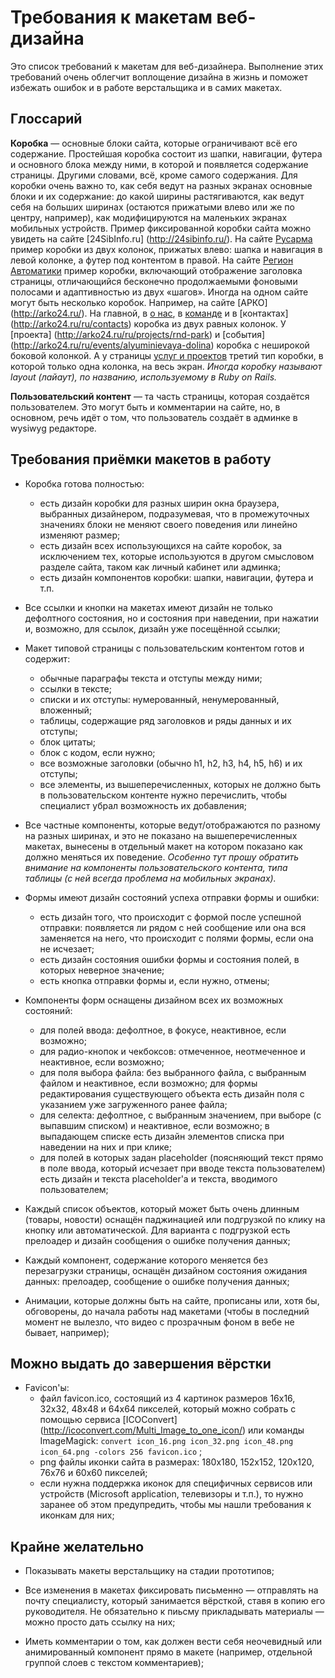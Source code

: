 Требования к макетам веб-дизайна
================================

Это список требований к макетам для веб-дизайнера. Выполнение этих требований
очень облегчит воплощение дизайна в жизнь и поможет избежать ошибок и в работе
верстальщика и в самих макетах.


Глоссарий
---------

**Коробка** — основные блоки сайта, которые ограничивают всё его содержание.
Простейшая коробка состоит из шапки, навигации, футера и основного блока между
ними, в которой и появляется содержание страницы. Другими словами, всё, кроме
самого содержания. Для коробки очень важно то, как себя ведут на разных экранах
основные блоки и их содержание: до какой ширины растягиваются, как ведут себя
на больших ширинах (остаются прижатыми влево или же по центру, например),
как модифицируются на маленьких экранах мобильных устройств.
Пример фиксированной коробки сайта можно увидеть на сайте [24SibInfo.ru]
(http://24sibinfo.ru/). На сайте [Русарма](http://rusarm24.ru/) пример коробки
из двух колонок, прижатых влево: шапка и навигация в левой колонке, а футер под
контентом в правой. На сайте [Регион Автоматики](http://regavt.ru/services)
пример коробки, включающий отображение заголовка страницы, отличающийся
бесконечно продолжаемыми фоновыми полосами и адаптивностью из двух «шагов».
Иногда на одном сайте могут быть несколько коробок. Например, на сайте [АРКО]
(http://arko24.ru/). На главной, в [о нас](http://arko24.ru/ru/about), в
[команде](http://arko24.ru/ru/team) и в [контактах]
(http://arko24.ru/ru/contacts) коробка из двух равных колонок. У [проекта]
(http://arko24.ru/ru/projects/rnd-park) и [события]
(http://arko24.ru/ru/events/alyuminievaya-dolina) коробка с неширокой боковой
колонкой. А у страницы [услуг и проектов](http://arko24.ru/ru/services) третий
тип коробки, в которой только одна колонка, на весь экран. _Иногда коробку
называют layout (лайаут), по названию, используемому в Ruby on Rails._

**Пользовательский контент** — та часть страницы, которая создаётся
пользователем. Это могут быть и комментарии на сайте, но, в основном, речь идёт
о том, что пользователь создаёт в админке в wysiwyg редакторе.


Требования приёмки макетов в работу
-----------------------------------

* Коробка готова полностью:
    - есть дизайн коробки для разных ширин окна браузера, выбранных дизайнером,
      подразумевая, что в промежуточных значениях блоки не меняют своего
      поведения или линейно изменяют размер;
    - есть дизайн всех использующихся на сайте коробок, за исключением тех,
      которые используются в другом смысловом разделе сайта, таком как личный
      кабинет или админка;
    - есть дизайн компонентов коробки: шапки, навигации, футера и т.п.

* Все ссылки и кнопки на макетах имеют дизайн не только дефолтного состояния,
  но и состояния при наведении, при нажатии и, возможно, для ссылок, дизайн
  уже посещённой ссылки;

* Макет типовой страницы с пользовательским контентом готов и содержит:
    - обычные параграфы текста и отступы между ними;
    - ссылки в тексте;
    - списки и их отступы: нумерованный, ненумерованный, вложенный;
    - таблицы, содержащие ряд заголовков и ряды данных и их отступы;
    - блок цитаты;
    - блок с кодом, если нужно;
    - все возможные заголовки (обычно h1, h2, h3, h4, h5, h6) и их отступы;
    - все элементы, из вышеперечисленных, которых не должно быть в
      пользовательском контенте нужно перечислить, чтобы специалист убрал
      возможность их добавления;

* Все частные компоненты, которые ведут/отображаются по разному на разных
  ширинах, и это не показано на вышеперечисленных макетах, вынесены в
  отдельный макет на котором показано как должно меняться их поведение.
  _Особенно тут прошу обратить внимание на компоненты пользовательского
  контента, типа таблицы (с ней всегда проблема на мобильных экранах)._


* Формы имеют дизайн состояний успеха отправки формы и ошибки:
    - есть дизайн того, что происходит с формой после успешной отправки:
      появляется ли рядом с ней сообщение или она вся заменяется на него, что
      происходит с полями формы, если она не исчезает;
    - есть дизайн состояния ошибки формы и состояния полей, в которых неверное
      значение;
    - есть кнопка отправки формы и, если нужно, отмены;

* Компоненты форм оснащены дизайном всех их возможных состояний:
    - для полей ввода: дефолтное, в фокусе, неактивное, если возможно;
    - для радио-кнопок и чекбоксов: отмеченное, неотмеченное и неактивное,
      если возможно;
    - для поля выбора файла: без выбранного файла, с выбранным файлом
      и неактивное, если возможно; для формы редактирования существующего
      объекта есть дизайн поля с указанием уже загруженного ранее файла;
    - для селекта: дефолтное, с выбранным значением, при выборе (с выпавшим
      списком) и неактивное, если возможно; в выпадающем списке есть дизайн
      элементов списка при наведении на них и при клике;
    - для полей в которых задан placeholder (поясняющий текст прямо в поле ввода,
      который исчезает при вводе текста пользователем) есть дизайн и текста
      placeholder'а и текста, вводимого пользователем;

* Каждый список объектов, который может быть очень длинным (товары, новости)
  оснащён паджинацией или подгрузкой по клику на кнопку или автоматической.
  Для варианта с подгрузкой есть прелоадер и дизайн сообщения о ошибке
  получения данных;

* Каждый компонент, содержание которого меняется без перезагрузки страницы,
  оснащён дизайном состояния ожидания данных: прелоадер, сообщение о ошибке
  получения данных;

* Анимации, которые должны быть на сайте, прописаны или, хотя бы, обговорены,
  до начала работы над макетами (чтобы в последний момент не вылезло, что видео
  с прозрачным фоном в вебе не бывает, например);


Можно выдать до завершения вёрстки
----------------------------------

* Favicon'ы:
    - файл favicon.ico, состоящий из 4 картинок размеров 16x16, 32x32, 48x48
      и 64x64 пикселей, который можно собрать с помощью сервиса [ICOConvert]
      (http://icoconvert.com/Multi_Image_to_one_icon/) или команды ImageMagick:
      `convert icon_16.png icon_32.png icon_48.png icon_64.png -colors 256 favicon.ico`
      ;
    - png файлы иконки сайта в размерах: 180x180, 152x152, 120x120, 76x76
      и 60x60 пикселей;
    - если нужна поддержка иконок для специфичных сервисов или устройств
      (Microsoft application, телевизоры и т.п.), то нужно заранее об этом
      предупредить, чтобы мы нашли требования к иконкам для них;


Крайне желательно
-----------------

* Показывать макеты верстальщику на стадии прототипов;

* Все изменения в макетах фиксировать письменно — отправлять на почту
  специалисту, который занимается вёрсткой, ставя в копию его руководителя.
  Не обязательно к пиьсму прикладывать материалы — можно просто дать ссылку на
  них;

* Иметь комментарии о том, как должен вести себя неочевидный или анимированный
  компонент прямо в макете (например, отдельной группой слоев с текстом
  комментариев);
